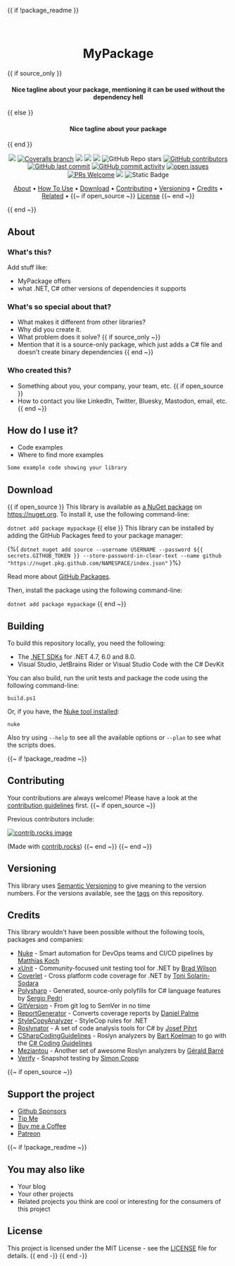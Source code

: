 {{ if !package_readme }}
<h1 align="center">
  <br>
  MyPackage
  <br>
</h1>

{{ if source_only }}
<h4 align="center">Nice tagline about your package, mentioning it can be used without the dependency hell</h4>
{{ else }}
<h4 align="center">Nice tagline about your package</h4>
{{ end }}

<div align="center">

[![](https://img.shields.io/github/actions/workflow/status/your-github-username/mypackage/build.yml?branch=main)](https://github.com/your-github-username/mypackage/actions?query=branch%3amain)
[![Coveralls branch](https://img.shields.io/coverallsCoverage/github/your-github-username/mypackage?branch=main)](https://coveralls.io/github/your-github-username/mypackage?branch=main)
[![](https://img.shields.io/github/release/your-github-username/mypackage.svg?label=latest%20release&color=007edf)](https://github.com/your-github-username/mypackage/releases/latest)
[![](https://img.shields.io/nuget/dt/mypackage.svg?label=downloads&color=007edf&logo=nuget)](https://www.nuget.org/packages/mypackage)
[![](https://img.shields.io/librariesio/dependents/nuget/mypackage.svg?label=dependent%20libraries)](https://libraries.io/nuget/mypackage)
![GitHub Repo stars](https://img.shields.io/github/stars/your-github-username/mypackage?style=flat)
[![GitHub contributors](https://img.shields.io/github/contributors/your-github-username/mypackage)](https://github.com/your-github-username/mypackage/graphs/contributors)
[![GitHub last commit](https://img.shields.io/github/last-commit/your-github-username/mypackage)](https://github.com/your-github-username/mypackage)
[![GitHub commit activity](https://img.shields.io/github/commit-activity/m/your-github-username/mypackage)](https://github.com/your-github-username/mypackage/graphs/commit-activity)
[![open issues](https://img.shields.io/github/issues/your-github-username/mypackage)](https://github.com/your-github-username/mypackage/issues)
[![PRs Welcome](https://img.shields.io/badge/PRs-welcome-brightgreen.svg?style=flat-square)](https://makeapullrequest.com)
![](https://img.shields.io/badge/release%20strategy-githubflow-orange.svg)
![Static Badge](https://img.shields.io/badge/4.7%2C_6.0%2C_netstandard2.0%2C_netstandard2.1-dummy?label=dotnet&color=%235027d5)

<a href="#about">About</a> •
<a href="#how-to-use-it">How To Use</a> •
<a href="#download">Download</a> •
<a href="#contributing">Contributing</a> •
<a href="#versioning">Versioning</a> •
<a href="#credits">Credits</a> •
<a href="#related">Related</a> •
{{~ if open_source ~}}
<a href="#license">License</a>
{{~ end ~}}

</div>

{{ end ~}}
## About

### What's this?

Add stuff like:
* MyPackage offers
* what .NET, C# other versions of dependencies it supports

### What's so special about that?

* What makes it different from other libraries?
* Why did you create it.
* What problem does it solve?
{{ if source_only ~}}
* Mention that it is a source-only package, which just adds a C# file and doesn't create binary dependencies
{{ end ~}}

### Who created this?
* Something about you, your company, your team, etc.
{{ if open_source }}
* How to contact you like LinkedIn, Twitter, Bluesky, Mastodon, email, etc.
{{ end ~}}

## How do I use it?
* Code examples
* Where to find more examples

```csharp
Some example code showing your library
```

## Download
{{ if open_source }}
This library is available as [a NuGet package](https://www.nuget.org/packages/mypackage) on https://nuget.org. To install it, use the following command-line:

  `dotnet add package mypackage`
{{ else }}
This library can be installed by adding the GitHub Packages feed to your package manager:

 {%{ `dotnet nuget add source --username USERNAME --password ${{ secrets.GITHUB_TOKEN }} --store-password-in-clear-text --name github "https://nuget.pkg.github.com/NAMESPACE/index.json"` }%}

Read more about [GitHub Packages](https://docs.github.com/en/packages/working-with-a-github-packages-registry/working-with-the-nuget-registry).

Then, install the package using the following command-line:

  `dotnet add package mypackage`
{{ end ~}}

## Building

To build this repository locally, you need the following:
* The [.NET SDKs](https://dotnet.microsoft.com/en-us/download/visual-studio-sdks) for .NET 4.7, 6.0 and 8.0.
* Visual Studio, JetBrains Rider or Visual Studio Code with the C# DevKit

You can also build, run the unit tests and package the code using the following command-line:

`build.ps1`

Or, if you have, the [Nuke tool installed](https://nuke.build/docs/getting-started/installation/):

`nuke`

Also try using `--help` to see all the available options or `--plan` to see what the scripts does.

{{~ if !package_readme ~}}
## Contributing

Your contributions are always welcome! Please have a look at the [contribution guidelines](CONTRIBUTING.md) first.
{{~ if open_source ~}}

Previous contributors include:

<a href="https://github.com/your-github-username/mypackage/graphs/contributors">
  <img src="https://contrib.rocks/image?repo=your-github-username/mypackage" alt="contrib.rocks image" />
</a>

(Made with [contrib.rocks](https://contrib.rocks))
{{~ end ~}}
{{~ end ~}}

## Versioning
This library uses [Semantic Versioning](https://semver.org/) to give meaning to the version numbers. For the versions available, see the [tags](/releases) on this repository.

## Credits
This library wouldn't have been possible without the following tools, packages and companies:

* [Nuke](https://nuke.build/) - Smart automation for DevOps teams and CI/CD pipelines by [Matthias Koch](https://github.com/matkoch)
* [xUnit](https://xunit.net/) - Community-focused unit testing tool for .NET by [Brad Wilson](https://github.com/bradwilson)
* [Coverlet](https://github.com/coverlet-coverage/coverlet) - Cross platform code coverage for .NET by [Toni Solarin-Sodara](https://github.com/tonerdo)
* [Polysharp](https://github.com/Sergio0694/PolySharp) - Generated, source-only polyfills for C# language features by [Sergio Pedri](https://github.com/Sergio0694)
* [GitVersion](https://gitversion.net/) - From git log to SemVer in no time
* [ReportGenerator](https://reportgenerator.io/) - Converts coverage reports by [Daniel Palme](https://github.com/danielpalme)
* [StyleCopyAnalyzer](https://github.com/DotNetAnalyzers/StyleCopAnalyzers) - StyleCop rules for .NET
* [Roslynator](https://github.com/dotnet/roslynator) - A set of code analysis tools for C# by [Josef Pihrt](https://github.com/josefpihrt)
* [CSharpCodingGuidelines](https://github.com/bkoelman/CSharpGuidelinesAnalyzer) - Roslyn analyzers by [Bart Koelman](https://github.com/bkoelman) to go with the [C# Coding Guidelines](https://csharpcodingguidelines.com/)
* [Meziantou](https://github.com/meziantou/Meziantou.Framework) - Another set of awesome Roslyn analyzers by [Gérald Barré](https://github.com/meziantou)
* [Verify](https://github.com/VerifyTests/Verify) - Snapshot testing by [Simon Cropp](https://github.com/SimonCropp)

{{~ if open_source ~}}
## Support the project
* [Github Sponsors](https://github.com/sponsors/your-github-username)
* [Tip Me](https://paypal.me/your-paypal-username)
* [Buy me a Coffee](https://ko-fi.com/your-github-username)
* [Patreon](https://patreon.com/your-patreon-username)

{{~ if !package_readme ~}}
## You may also like

* Your blog
* Your other projects
* Related projects you think are cool or interesting for the consumers of this project

## License
This project is licensed under the MIT License - see the [LICENSE](LICENSE) file for details.
{{ end -}}
{{ end -}}
